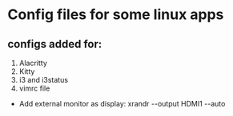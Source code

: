 # Config files for some linux apps
## configs added for:
1. Alacritty
2. Kitty
3. i3 and i3status
4. vimrc file


* Add external monitor as display: xrandr --output HDMI1 --auto
